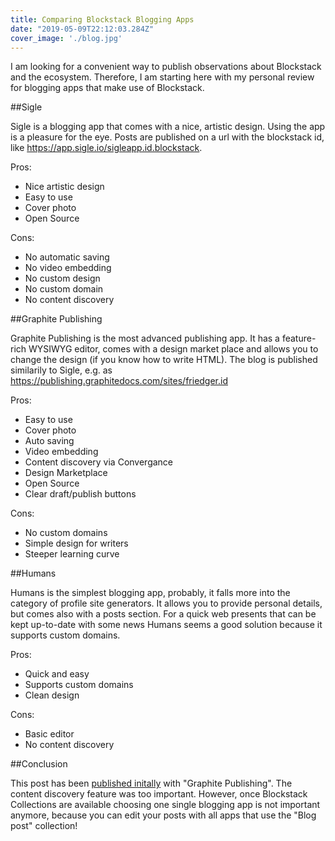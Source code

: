 ```yaml
---
title: Comparing Blockstack Blogging Apps
date: "2019-05-09T22:12:03.284Z"
cover_image: './blog.jpg'
---
```


I am looking for a convenient way to publish observations about Blockstack and the ecosystem. Therefore, I am starting here with my personal review for blogging apps that make use of Blockstack.

##Sigle

Sigle is a blogging app that comes with a nice, artistic design. Using the app is a pleasure for the eye. Posts are published on a url with the blockstack id, like https://app.sigle.io/sigleapp.id.blockstack.

Pros:
* Nice artistic design
* Easy to use
* Cover photo
* Open Source

Cons:

* No automatic saving
* No video embedding
* No custom design
* No custom domain
* No content discovery

##Graphite Publishing

Graphite Publishing is the most advanced publishing app. It has a feature-rich WYSIWYG editor, comes with a design market place and allows you to change the design (if you know how to write HTML). The blog is published similarily to Sigle, e.g. as https://publishing.graphitedocs.com/sites/friedger.id

Pros:

* Easy to use
* Cover photo
* Auto saving
* Video embedding
* Content discovery via Convergance
* Design Marketplace
* Open Source
* Clear draft/publish buttons

Cons:

* No custom domains
* Simple design for writers
* Steeper learning curve

##Humans

Humans is the simplest blogging app, probably, it falls more into the category of profile site generators. It allows you to provide personal details, but comes also with a posts section. For a quick web presents that can be kept up-to-date with some news Humans seems a good solution because it supports custom domains.

Pros:

* Quick and easy
* Supports custom domains
* Clean design

Cons:

* Basic editor
* No content discovery


##Conclusion

This post has been [published initally](https://publishing.graphitedocs.com/sites/friedger.id/public/de8e222a9feb-4330-87ed-50e200e4ae56) with "Graphite Publishing". The content discovery feature was too important. However, once Blockstack Collections are available choosing one single blogging app is not important anymore, because you can edit your posts with all apps that use the "Blog post" collection!